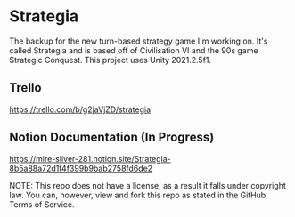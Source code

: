 # Strategia
 
The backup for the new turn-based strategy game I'm working on. It's called Strategia and is based off of Civilisation VI and the 90s game Strategic Conquest. This project uses Unity 2021.2.5f1. 

## Trello
https://trello.com/b/g2jaVjZD/strategia

## Notion Documentation (In Progress)
https://mire-silver-281.notion.site/Strategia-8b5a88a72d1f4f399b9bab2758fd6de2

NOTE: This repo does not have a license, as a result it falls under copyright law. You can, however, view and fork this repo as stated in the GitHub Terms of Service.
